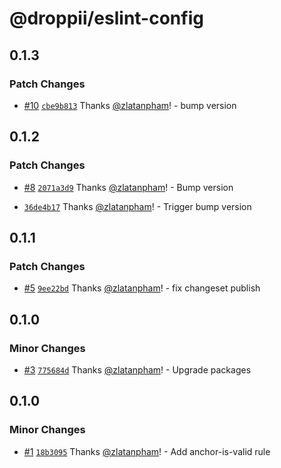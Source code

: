 # @droppii/eslint-config

## 0.1.3

### Patch Changes

- [#10](https://github.com/droppii/react-toolkit/pull/10)
  [`cbe9b813`](https://github.com/droppii/react-toolkit/commit/cbe9b813bd6517f6b102a876ddab5c6889ab1cdc)
  Thanks [@zlatanpham](https://github.com/zlatanpham)! - bump version

## 0.1.2

### Patch Changes

- [#8](https://github.com/droppii/react-toolkit/pull/8)
  [`2071a3d9`](https://github.com/droppii/react-toolkit/commit/2071a3d9580d98ea65212806a05088879e116550)
  Thanks [@zlatanpham](https://github.com/zlatanpham)! - Bump version

- [`36de4b17`](https://github.com/droppii/react-toolkit/commit/36de4b173625136b9167d49ea91e877c26e83774)
  Thanks [@zlatanpham](https://github.com/zlatanpham)! - Trigger bump version

## 0.1.1

### Patch Changes

- [#5](https://github.com/droppii/react-toolkit/pull/5)
  [`9ee22bd`](https://github.com/droppii/react-toolkit/commit/9ee22bd9a456cab94b468f735146439b65169d7e)
  Thanks [@zlatanpham](https://github.com/zlatanpham)! - fix changeset publish

## 0.1.0

### Minor Changes

- [#3](https://github.com/droppii/react-toolkit/pull/3)
  [`775684d`](https://github.com/droppii/react-toolkit/commit/775684d63ec143e0b679e7462a77f3ce6ebbd3a9)
  Thanks [@zlatanpham](https://github.com/zlatanpham)! - Upgrade packages

## 0.1.0

### Minor Changes

- [#1](https://github.com/droppii/js-toolkit/pull/1)
  [`18b3095`](https://github.com/droppii/js-toolkit/commit/18b309588c8df597ee1b369e41adce4c488e95e9)
  Thanks [@zlatanpham](https://github.com/zlatanpham)! - Add anchor-is-valid
  rule
